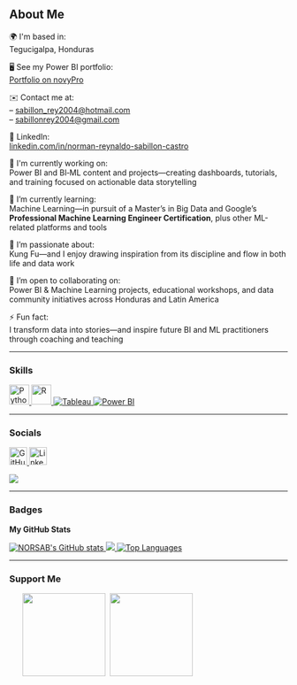 ## About Me

🌍 I'm based in:  
Tegucigalpa, Honduras

🖥️ See my Power BI portfolio:  
[Portfolio on novyPro](https://www.novypro.com/profile_about/norman-reynaldosabillon-castro)

✉️ Contact me at:  
– sabillon_rey2004@hotmail.com  
– sabillonrey2004@gmail.com

🔗 LinkedIn:  
[linkedin.com/in/norman-reynaldo-sabillon-castro](https://www.linkedin.com/in/norman-reynaldo-sabillon-castro)

🚀 I'm currently working on:  
Power BI and BI‑ML content and projects—creating dashboards, tutorials, and training focused on actionable data storytelling  

🧠 I’m currently learning:  
Machine Learning—in pursuit of a Master’s in Big Data and Google’s **Professional Machine Learning Engineer Certification**, plus other ML-related platforms and tools

🥋 I’m passionate about:  
Kung Fu—and I enjoy drawing inspiration from its discipline and flow in both life and data work

🤝 I’m open to collaborating on:  
Power BI & Machine Learning projects, educational workshops, and data community initiatives across Honduras and Latin America

⚡ Fun fact:  
I transform data into stories—and inspire future BI and ML practitioners through coaching and teaching

---

### Skills
<p align="left">
  <a href="https://www.python.org/" target="_blank" rel="noreferrer">
    <img src="https://raw.githubusercontent.com/danielcranney/readme-generator/main/public/icons/skills/python-colored.svg" alt="Python" width="36" height="36" />
  </a>
  <a href="https://www.r-project.org/" target="_blank" rel="noreferrer">
    <img src="https://raw.githubusercontent.com/danielcranney/readme-generator/main/public/icons/skills/rlang-colored.svg" alt="R" width="36" height="36" />
  </a>
  <a href="https://www.tableau.com/" target="_blank" rel="noreferrer">
    <img src="https://img.shields.io/badge/Tableau-E97627?style=for-the-badge&logo=Tableau&logoColor=white" alt="Tableau" />
  </a>
  <a href="https://powerbi.microsoft.com/" target="_blank" rel="noreferrer">
    <img src="https://img.shields.io/badge/Power%20BI-F2C811?style=for-the-badge&logo=Power%20BI&logoColor=black" alt="Power BI" />
  </a>
</p>

---

### Socials
<p align="left">
  <a href="https://www.github.com/NORSAB" target="_blank" rel="noreferrer">
    <img src="https://raw.githubusercontent.com/danielcranney/readme-generator/main/public/icons/socials/github.svg" width="32" height="32" alt="GitHub" />
  </a>
  <a href="https://www.linkedin.com/in/norman-reynaldo-sabillon-castro" target="_blank" rel="noreferrer">
    <img src="https://raw.githubusercontent.com/danielcranney/readme-generator/main/public/icons/socials/linkedin.svg" width="32" height="32" alt="LinkedIn" />
  </a>
</p>

<a href="https://www.github.com/NORSAB" target="_blank" rel="noreferrer">
  <img src="https://img.shields.io/github/followers/NORSAB?logo=github&style=for-the-badge&color=0891b2&labelColor=1c1917" />
</a>

---

### Badges
<b>My GitHub Stats</b>

<a href="http://www.github.com/NORSAB">
  <img src="https://github-readme-stats.vercel.app/api?username=NORSAB&show_icons=true&count_private=true&title_color=ec4899&text_color=22c55e&icon_color=0891b2&bg_color=1c1917&hide_border=true" alt="NORSAB's GitHub stats" />
</a>

<a href="http://www.github.com/NORSAB">
  <img src="https://github-readme-streak-stats.herokuapp.com/?user=NORSAB&stroke=22c55e&background=1c1917&ring=ec4899&fire=ec4899&currStreakNum=22c55e&currStreakLabel=ec4899&sideNums=22c55e&sideLabels=22c55e&dates=22c55e&hide_border=true" />
</a>

<a href="https://github.com/NORSAB" align="left">
  <img src="https://github-readme-stats.vercel.app/api/top-langs/?username=NORSAB&langs_count=10&title_color=ec4899&text_color=22c55e&icon_color=0891b2&bg_color=1c1917&hide_border=true&locale=en&custom_title=Top%20Languages" alt="Top Languages" />
</a>

---

### Support Me
<ul style="list-style-type: none; margin: 0;">
  <li style="display: inline-block; margin-right: 0.25rem;">
    <a href="https://www.buymeacoffee.com/sabillonrer">
      <img src="https://cdn.buymeacoffee.com/buttons/v2/default-yellow.png" width="150" />
    </a>
  </li>
  <li style="display: inline-block; margin-right: 0.25rem;">
    <a href="https://www.ko-fi.com/normanreynaldosabilloncastro">
      <img src="https://storage.ko-fi.com/cdn/kofi2.png?v=3" width="150" />
    </a>
  </li>
</ul>
